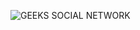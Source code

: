 ![GEEKS SOCIAL NETWORK](https://github.com/Petja314/Geeks-social-network/assets/101811219/778cb5e0-7510-4f91-87bc-b293d354aeed)
